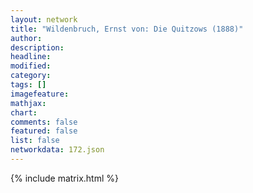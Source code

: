 ```yaml
---
layout: network
title: "Wildenbruch, Ernst von: Die Quitzows (1888)"
author:
description:
headline:
modified:
category:
tags: []
imagefeature: 
mathjax: 
chart: 
comments: false
featured: false
list: false
networkdata: 172.json
---
```

{% include matrix.html %}
